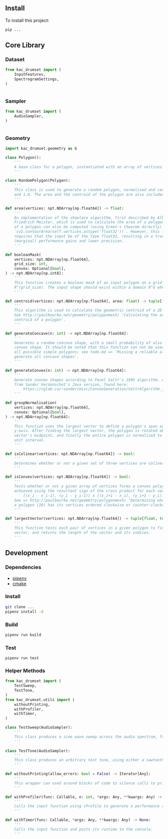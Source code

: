 ## Install

To install this project:

```bash
pip ...
```

<!-- In either case, _pytorch_ is installed automatically, and will work fine for all CPU based usages. However, to configure this application for GPU usage, you must reinstall the appropriate version of _pytorch_ for your machine (which can be found [here](https://pytorch.org/get-started/locally/)) via:

```bash
pipenv run pip install torch==1.8.1+cu102 ...
```

To ensure that the GPU can be fully utilised by this application, make sure to update the _PATH_2_CUDA_ variable in `src/settings.py`, which should point to your installed version of the CUDA SDK. -->

## Core Library

### Dataset

```python
from kac_drumset import (
	InputFeatures,
	SpectrogramSettings,
)
```

```python
```

### Sampler

```python
from kac_drumset import (
	AudioSampler,
)
```

```python
```

### Geometry

```python
import kac_drumset.geometry as G
```

```python
class Polygon():
	'''
	A base class for a polygon, instantiated with an array of vertices.
	'''

class RandomPolygon(Polygon):
	'''
	This class is used to generate a random polygon, normalised and centred between 0.0
	and 1.0. The area and the centroid of the polygon are also included in this class.
	'''

def area(vertices: npt.NDArray[np.float64]) -> float:
	'''
	An implementation of the shoelace algorithm, first described by Albrecht Ludwig
	Friedrich Meister, which is used to calculate the area of a polygon. The area
	of a polygon can also be computed (using Green's theorem directly) using
	`cv2.contourArea(self.vertices.astype('float32'))`. However, this function
	requires that the input be of the type float32, resulting in a trade off between
	(marginal) performance gains and lower precision.
	'''

def booleanMask(
	vertices: npt.NDArray[np.float64],
	grid_size: int,
	convex: Optional[bool],
) -> npt.NDArray[np.int8]:
	'''
	This function creates a boolean mask of an input polygon on a grid with dimensions
	R^(grid_size). The input shape should exist within a domain R^G where G ∈ [0, 1].
	'''

def centroid(vertices: npt.NDArray[np.float64], area: float) -> tuple[float, float]:
	'''
	This algorithm is used to calculate the geometric centroid of a 2D polygon.
	See http://paulbourke.net/geometry/polygonmesh/ 'Calculating the area and
	centroid of a polygon'.
	'''

def generateConcave(n: int) -> npt.NDArray[np.float64]:
	'''
	Generates a random concave shape, with a small probability of also returning a
	convex shape. It should be noted that this function can not be used to create
	all possible simple polygons; see todo.md => 'Missing a reliable algorithm to
	generate all concave shapes'.
	'''

def generateConvex(n: int) -> npt.NDArray[np.float64]:
	'''
	Generate convex shapes according to Pavel Valtr's 1995 algorithm. Adapted
	from Sander Verdonschot's Java version, found here:
		https://cglab.ca/~sander/misc/ConvexGeneration/ValtrAlgorithm.java
	'''

def groupNormalisation(
	vertices: npt.NDArray[np.float64],
	convex: Optional[bool],
) -> npt.NDArray[np.float64]:
	'''
	This function uses the largest vector to define a polygon's span across the
	y-axis. After finding the largest vector, the polygon is rotated about said
	vector's midpoint, and finally the entire polygon is normalised to span the
	unit interval.
	'''

def isColinear(vertices: npt.NDArray[np.float64]) -> bool:
	'''
	Determines whether or not a given set of three vertices are colinear.
	'''

def isConvex(vertices: npt.NDArray[np.float64]) -> bool:
	'''
	Tests whether or not a given array of vertices forms a convex polygon. This is
	achieved using the resultant sign of the cross product for each vertex:
		[(x_i - x_i-1), (y_i - y_i-1)] x [(x_i+1 - x_i), (y_i+1 - y_i)]
	See => http://paulbourke.net/geometry/polygonmesh/ 'Determining whether or not
	a polygon (2D) has its vertices ordered clockwise or counter-clockwise'.
	'''

def largestVector(vertices: npt.NDArray[np.float64]) -> tuple[float, tuple[int, int]]:
	'''
	This function tests each pair of vertices in a given polygon to find the largest
	vector, and returns the length of the vector and its indices.
	'''
```

## Development

### Dependencies

-   [pipenv](https://formulae.brew.sh/formula/pipenv#default)
-	[cmake](https://formulae.brew.sh/formula/cmake)
<!-- -   [CUDA SDK](https://developer.nvidia.com/cuda-downloads) -->

### Install

```bash
git clone ...
pipenv install -d
```

### Build 

```bash
pipenv run build
```

### Test

```
pipenv run test
```

### Helper Methods

```python
from kac_drumset import (
	TestSweep,
	TestTone,
)
from kac_drumset.utils import (
	withoutPrinting,
	withProfiler,
	withTimer,
)
```

```python
class TestSweep(AudioSampler):
	'''
	This class produces a sine wave sweep across the audio spectrum, from 20hz to f_s / 2.
	'''
		
class TestTone(AudioSampler):
	'''
	This class produces an arbitrary test tone, using either a sawtooth, sine, square or triangle waveform. If it's initial frequency is not set, it will automatically create random frequencies.
	'''

def withoutPrinting(allow_errors: bool = False) -> Iterator[Any]:
	'''
	This wrapper can used around blocks of code to silence calls to print(), as well as optionally silence error messages.
	'''

def withProfiler(func: Callable, n: int, *args: Any, **kwargs: Any) -> None:
	'''
	Calls the input function using cProfile to generate a performance report in the console. Prints the n most costly functions.
	'''

def withTimer(func: Callable, *args: Any, **kwargs: Any) -> None:
	'''
	Calls the input function and posts its runtime to the console.
	'''
```